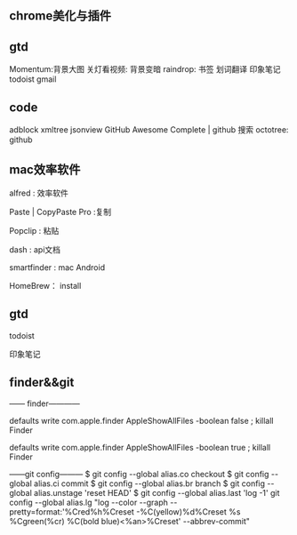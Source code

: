 chrome美化与插件
----

## gtd
Momentum:背景大图
关灯看视频: 背景变暗
raindrop: 书签
划词翻译
印象笔记
todoist
gmail

## code
adblock
xmltree
jsonview
GitHub Awesome Complete | github 搜索
octotree: github



mac效率软件
---

alfred :  效率软件 

Paste | CopyPaste Pro :复制 

Popclip : 粘贴

dash : api文档

smartfinder : mac Android

HomeBrew： install

## gtd

todoist

印象笔记


## finder&&git

—— finder————

defaults write com.apple.finder AppleShowAllFiles -boolean false ; killall Finder


defaults write com.apple.finder AppleShowAllFiles -boolean true ; killall Finder


——git config———
$ git config --global alias.co checkout
$ git config --global alias.ci commit
$ git config --global alias.br branch
$ git config --global alias.unstage 'reset HEAD'
$ git config --global alias.last 'log -1'
git config --global alias.lg "log --color --graph --pretty=format:'%Cred%h%Creset -%C(yellow)%d%Creset %s %Cgreen(%cr) %C(bold blue)<%an>%Creset' --abbrev-commit"




